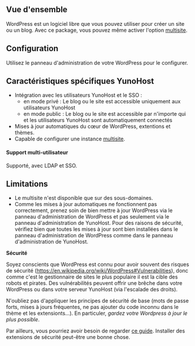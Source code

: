 ## Vue d'ensemble
WordPress est un logiciel libre que vous pouvez utiliser pour créer un site ou un blog.
Avec ce package, vous pouvez même activer l'option [multisite](https://codex.wordpress.org/Glossary#Multisite).

## Configuration

Utilisez le panneau d'administration de votre WordPress pour le configurer.

## Caractéristiques spécifiques YunoHost

 * Intégration avec les utilisateurs YunoHost et le SSO :
   * en mode privé : Le blog ou le site est accessible uniquement aux utilisateurs YunoHost
   * en mode public : Le blog ou le site est accessible par n'importe qui et les utilisateurs YunoHost sont automatiquement connectés
 * Mises à jour automatiques du cœur de WordPress, extentions et thèmes.
 * Capable de configurer une instance [multisite](https://codex.wordpress.org/Glossary#Multisite).

#### Support multi-utilisateur

Supporté, avec LDAP et SSO.

## Limitations

* Le multisite n'est disponible que sur des sous-domaines.
* Comme les mises à jour automatiques ne fonctionnent pas correctement, prenez soin de bien mettre à jour WordPress via le panneau d'administration de WordPress et pas seulement via le panneau d'administration de YunoHost. Pour des raisons de sécurité, vérifiez bien que toutes les mises à jour sont bien installées dans le panneau d'administration de WordPress comme dans le panneau d'administration de YunoHost.

**Sécurité**

Soyez conscients que WordPress est connu pour avoir souvent des risques de sécurité (https://en.wikipedia.org/wiki/WordPress#Vulnerabilities), donc comme c'est le gestionnaire de sites le plus populaire il est la cible des robots et pirates.
Des vulnérabilités peuvent offrir une brêche dans votre WordPress ou dans votre serveur YunoHost (via l'escalade des droits).

N'oubliez pas d'appliquer les principes de sécurité de base (mots de passe forts, mises à jours fréquentes, ne pas ajouter du code inconnu dans le thème et les extensionts…). En particuler, *gardez votre Wordpress à jour le plus possible*.

Par ailleurs, vous pourriez avoir besoin de regarder [ce guide](https://wordpress.org/support/article/hardening-wordpress/). Installer des extensions de sécurité peut-être une bonne chose.
